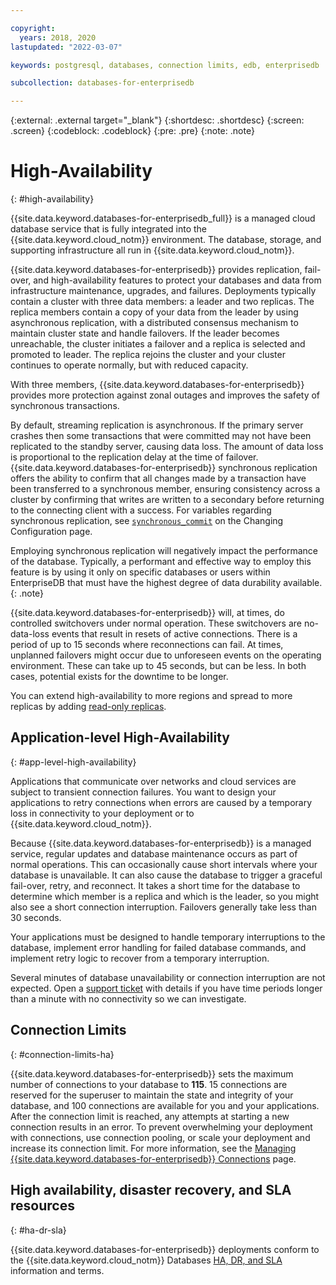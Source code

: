 ```yaml
---

copyright:
  years: 2018, 2020
lastupdated: "2022-03-07"

keywords: postgresql, databases, connection limits, edb, enterprisedb

subcollection: databases-for-enterprisedb

---
```


{:external: .external target="_blank"}
{:shortdesc: .shortdesc}
{:screen: .screen}
{:codeblock: .codeblock}
{:pre: .pre}
{:note: .note}

# High-Availability
{: #high-availability}

{{site.data.keyword.databases-for-enterprisedb_full}} is a managed cloud database service that is fully integrated into the {{site.data.keyword.cloud_notm}} environment. The database, storage, and supporting infrastructure all run in {{site.data.keyword.cloud_notm}}.

{{site.data.keyword.databases-for-enterprisedb}} provides replication, fail-over, and high-availability features to protect your databases and data from infrastructure maintenance, upgrades, and failures. Deployments typically contain a cluster with three data members: a leader and two replicas. The replica members contain a copy of your data from the leader by using asynchronous replication, with a distributed consensus mechanism to maintain cluster state and handle failovers. If the leader becomes unreachable, the cluster initiates a failover and a replica is selected and promoted to leader. The replica rejoins the cluster and your cluster continues to operate normally, but with reduced capacity. 

With three members, {{site.data.keyword.databases-for-enterprisedb}} provides more protection against zonal outages and improves the safety of synchronous transactions. 

By default, streaming replication is asynchronous. If the primary server crashes then some transactions that were committed may not have been replicated to the standby server, causing data loss. The amount of data loss is proportional to the replication delay at the time of failover. {{site.data.keyword.databases-for-enterprisedb}} synchronous replication offers the ability to confirm that all changes made by a transaction have been transferred to a synchronous member, ensuring consistency across a cluster by confirming that writes are written to a secondary before returning to the connecting client with a success. For variables regarding synchronous replication, see [`synchronous_commit`](/docs/databases-for-enterprisedb?topic=databases-for-enterprisedb-changing-configuration#general-settings) on the Changing Configuration page. 

Employing synchronous replication will negatively impact the performance of the database. Typically, a performant and effective way to employ this feature is by using it only on specific databases or users within EnterpriseDB that must have the highest degree of data durability available.
{: .note}

{{site.data.keyword.databases-for-enterprisedb}} will, at times, do controlled switchovers under normal operation. These switchovers are no-data-loss events that result in resets of active connections. There is a period of up to 15 seconds where reconnections can fail. At times, unplanned failovers might occur due to unforeseen events on the operating environment. These can take up to 45 seconds, but can be less. In both cases, potential exists for the downtime to be longer.

You can extend high-availability to more regions and spread to more replicas by adding [read-only replicas](/docs/databases-for-enterprisedb?topic=databases-for-enterprisedb-read-only-replicas). 

## Application-level High-Availability
{: #app-level-high-availability}

Applications that communicate over networks and cloud services are subject to transient connection failures. You want to design your applications to retry connections when errors are caused by a temporary loss in connectivity to your deployment or to {{site.data.keyword.cloud_notm}}.

Because {{site.data.keyword.databases-for-enterprisedb}} is a managed service, regular updates and database maintenance occurs as part of normal operations. This can occasionally cause short intervals where your database is unavailable. It can also cause the database to trigger a graceful fail-over, retry, and reconnect. It takes a short time for the database to determine which member is a replica and which is the leader, so you might also see a short connection interruption. Failovers generally take less than 30 seconds.

Your applications must be designed to handle temporary interruptions to the database, implement error handling for failed database commands, and implement retry logic to recover from a temporary interruption.

Several minutes of database unavailability or connection interruption are not expected. Open a [support ticket](https://cloud.ibm.com/unifiedsupport/cases/add) with details if you have time periods longer than a minute with no connectivity so we can investigate.

## Connection Limits
{: #connection-limits-ha}

{{site.data.keyword.databases-for-enterprisedb}} sets the maximum number of connections to your database to **115**. 15 connections are reserved for the superuser to maintain the state and integrity of your database, and 100 connections are available for you and your applications. After the connection limit is reached, any attempts at starting a new connection results in an error. To prevent overwhelming your deployment with connections, use connection pooling, or scale your deployment and increase its connection limit. For more information, see the [Managing {{site.data.keyword.databases-for-enterprisedb}} Connections](/docs/databases-for-enterprisedb?topic=databases-for-enterprisedb-managing-connections) page.

## High availability, disaster recovery, and SLA resources
{: #ha-dr-sla}

{{site.data.keyword.databases-for-enterprisedb}} deployments conform to the {{site.data.keyword.cloud_notm}} Databases [HA, DR, and SLA](/docs/cloud-databases?topic=cloud-databases-ha-dr) information and terms.


